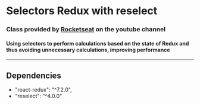 # Selectors Redux with reselect
### Class provided by [Rocketseat](https://www.youtube.com/watch?v=3GpRg-PdbEU) on the youtube channel
#### Using selectors to perform calculations based on the state of Redux and thus avoiding unnecessary calculations, improving performance
******
## Dependencies
* "react-redux": "^7.2.0",
* "reselect": "^4.0.0"

